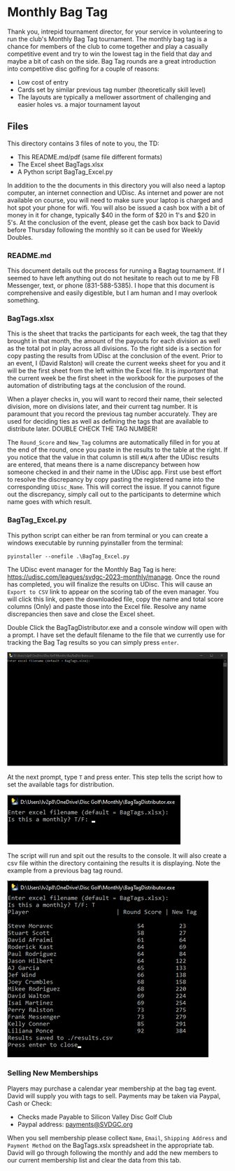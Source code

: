 # Monthly Bag Tag

Thank you, intrepid tournament director, for your service in volunteering to run the club's Monthly Bag Tag tournament. The monthly bag tag is a chance for members of the club to come together and play a casually competitive event and try to win the lowest tag in the field that day and maybe a bit of cash on the side. Bag Tag rounds are a great introduction into competitive disc golfing for a couple of reasons:

- Low cost of entry
- Cards set by similar previous tag number (theoretically skill level)
- The layouts are typically a mellower assortment of challenging and easier holes vs. a major tournament layout

## Files

This directory contains 3 files of note to you, the TD:

- This README.md/pdf (same file different formats)
- The Excel sheet BagTags.xlsx
- A Python script BagTag_Excel.py

In addition to the the documents in this directory you will also need a laptop computer, an internet connection and UDisc. As internet and power are not available on course, you will need to make sure your laptop is charged and hot spot your phone for wifi. You will also be issued a cash box with a bit of money in it for change, typically $40 in the form of $20 in 1's and $20 in 5's. At the conclusion of the event, please get the cash box back to David before Thursday following the monthly so it can be used for Weekly Doubles.

### README.md

This document details out the process for running a Bagtag tournament. If I seemed to have left anything out do not hesitate to reach out to me by FB Messenger, text, or phone (831-588-5385). I hope that this document is comprehensive and easily digestible, but I am human and I may overlook something.

### BagTags.xlsx

This is the sheet that tracks the participants for each week, the tag that they brought in that month, the amount of the payouts for each division as well as the total pot in play across all divisions. To the right side is a section for copy pasting the results from UDisc at the conclusion of the event. Prior to an event, I (David Ralston) will create the current weeks sheet for you and it will be the first sheet from the left within the Excel file. It is _important_ that the current week be the first sheet in the workbook for the purposes of the automation of distributing tags at the conclusion of the round.

When a player checks in, you will want to record their name, their selected division, more on divisions later, and their current tag number. It is paramount that you record the previous tag number accurately. They are used for deciding ties as well as defining the tags that are available to distribute later. DOUBLE CHECK THE TAG NUMBER!

The `Round_Score` and `New_Tag` columns are automatically filled in for you at the end of the round, once you paste in the results to the table at the right. If you notice that the value in that column is still `#N/A` after the UDisc results are entered, that means there is a name discrepancy between how someone checked in and their name in the UDisc app. First use best effort to resolve the discrepancy by copy pasting the registered name into the corresponding `UDisc_Name`. This will correct the issue. If you cannot figure out the discrepancy, simply call out to the participants to determine which name goes with which result.

### BagTag_Excel.py

This python script can either be ran from terminal or you can create a windows executable by running pyinstaller from the terminal:

```
pyinstaller --onefile .\BagTag_Excel.py
```

The UDisc event manager for the Monthly Bag Tag is here: <https://udisc.com/leagues/svdgc-2023-monthly/manage>. Once the round has completed, you will finalize the results on UDisc. This will cause an `Export to CSV` link to appear on the scoring tab of the even manager. You will click this link, open the downloaded file, copy the name and total score columns (Only) and paste those into the Excel file. Resolve any name discrepancies then save and close the Excel sheet.

Double Click the BagTagDistributor.exe and a console window will open with a prompt. I have set the default filename to the file that we currently use for tracking the Bag Tag results so you can simply press `enter`.

![Start of the script](./resources/bagtagexe.png)

At the next prompt, type `T` and press enter. This step tells the script how to set the available tags for distribution.

![Press T for Monthly!](./resources/isAMonthly.png)

The script will run and spit out the results to the console. It will also create a csv file within the directory containing the results it is displaying. Note the example from a previous bag tag round.

![Example results from a previous monthly](./resources/exampleResults.png)

### Selling New Memberships

Players may purchase a calendar year membership at the bag tag event. David will supply you with tags to sell. Payments may be taken via Paypal, Cash or Check:

- Checks made Payable to Silicon Valley Disc Golf Club
- Paypal address: <payments@SVDGC.org>

When you sell membership please collect `Name`, `Email`, `Shipping Address` and `Payment Method` on the BagTags.xslx spreadsheet in the appropriate tab. David will go through following the monthly and add the new members to our current membership list and clear the data from this tab.
